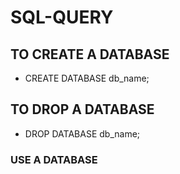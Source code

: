# SQL-QUERY

## TO CREATE A DATABASE

- CREATE DATABASE db_name;

## TO DROP A DATABASE

- DROP DATABASE db_name;

### USE A DATABASE

